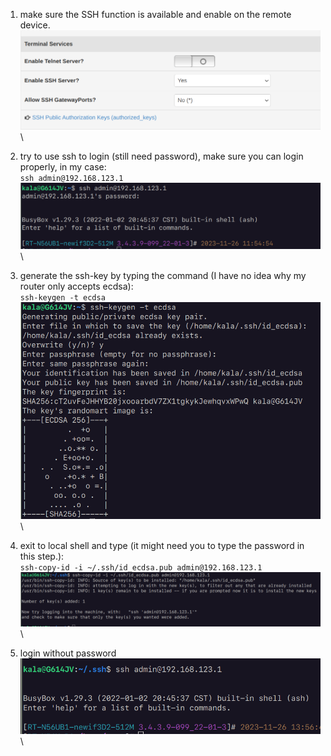 1. make sure the SSH function is available and enable on the remote device.\
   ![image](./images/1.png)\

2. try to use ssh to login (still need password), make sure you can login properly, in my case:\
   `ssh admin@192.168.123.1`\
   ![image](./images/2.png)\

3. generate the ssh-key by typing the command (I have no idea why my router only accepts ecdsa):\
   `ssh-keygen -t ecdsa`\
   ![image](./images/3.png)\

4. exit to local shell and type (it might need you to type the password in this step.):\
   `ssh-copy-id -i ~/.ssh/id_ecdsa.pub admin@192.168.123.1`\
   ![image](./images/4.png)\

5. login without password\
   ![image](./images/5.png)\
